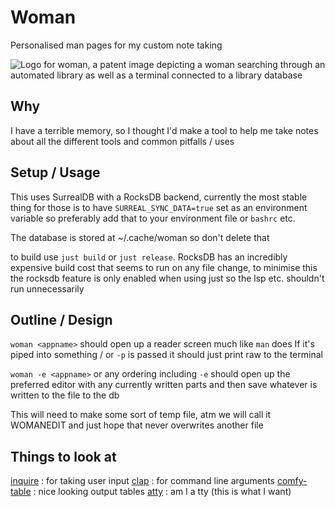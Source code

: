 # Woman

Personalised man pages for my custom note taking

<picture>
 <source media="(prefers-color-scheme: dark)" srcset="images/logo_dark.png">
 <source media="(prefers-color-scheme: light)" srcset="images/logo_light.png">
 <image alt="Logo for woman, a patent image depicting a woman searching through an automated library as well as a terminal connected to a library database" src="images/logo_light.png">
</picture>


## Why

I have a terrible memory, so I thought I'd make a tool to help me take notes about all the different tools and common pitfalls / uses


## Setup / Usage

This uses SurrealDB with a RocksDB backend, currently the most stable thing for those is to have `SURREAL_SYNC_DATA=true` set as an environment variable
so preferably add that to your environment file or `bashrc` etc.

The database is stored at ~/.cache/woman so don't delete that

to build use `just build` or `just release`.
RocksDB has an incredibly expensive build cost that seems to run on any file change, to minimise this the rocksdb feature is only enabled when using just so the lsp etc. shouldn't run unnecessarily


## Outline / Design

`woman <appname>` should open up a reader screen much like `man` does
If it's piped into something / or `-p` is passed it should just print raw to the terminal

`woman -e <appname>` or any ordering including `-e` should open up the preferred editor with any currently written parts and then save whatever is written to the file to the db

This will need to make some sort of temp file, atm we will call it WOMANEDIT and just hope that never overwrites another file

## Things to look at

[inquire](https://lib.rs/crates/inquire) : for taking user input 
[clap](https://docs.rs/clap/latest/clap/) : for command line arguments
[comfy-table](https://lib.rs/crates/comfy-table) : nice looking output tables
[atty](https://crates.io/crates/atty) : am I a tty (this is what I want)
